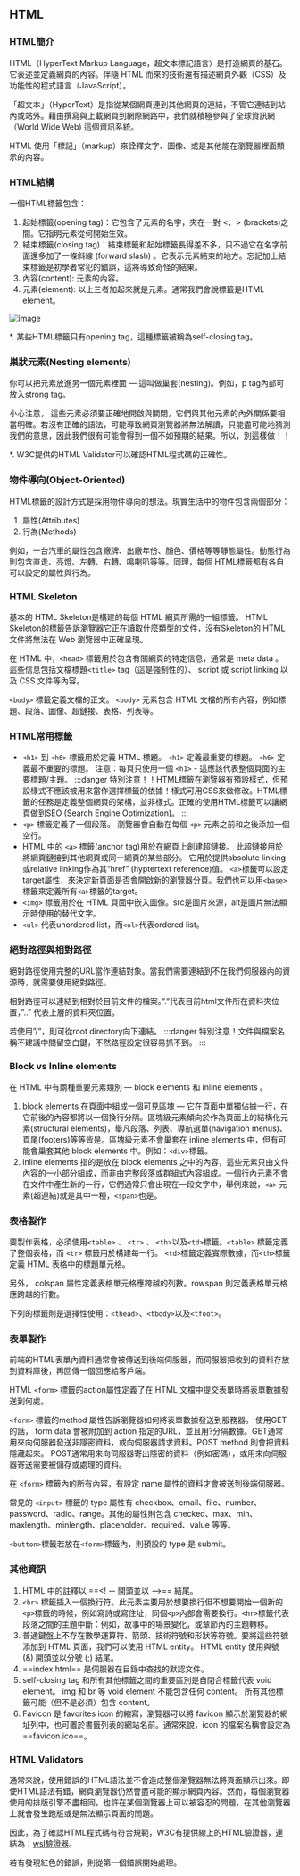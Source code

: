 ## HTML 
### HTML簡介
HTML（HyperText Markup Language，超文本標記語言）是打造網頁的基石。它表述並定義網頁的內容。伴隨 HTML 而來的技術還有描述網頁外觀（CSS）及功能性的程式語言（JavaScript）。

「超文本」（HyperText）是指從某個網頁連到其他網頁的連結，不管它連結到站內或站外。藉由撰寫與上載網頁到網際網路中，我們就積極參與了全球資訊網（World Wide Web) 這個資訊系統。

HTML 使用「標記」（markup）來詮釋文字、圖像、或是其他能在瀏覽器裡面顯示的內容。
### HTML結構
一個HTML標籤包含：

1. 起始標籤(opening tag)：它包含了元素的名字，夾在一對 <、> (brackets)之間。它指明元素從何開始生效。
2. 結束標籤(closing tag)：結束標籤和起始標籤長得差不多，只不過它在名字前面還多加了一條斜線 (forward slash) 。它表示元素結束的地方。忘記加上結束標籤是初學者常犯的錯誤，這將導致奇怪的結果。
3. 內容(content): 元素的內容。
4. 元素(element): 以上三者加起來就是元素。通常我們會說標籤是HTML element。

![image](https://github.com/patrick0516/web_design_project/assets/109636871/19103dc4-4517-4ffe-b7bb-6eba7158767b)

*. 某些HTML標籤只有opening tag，這種標籤被稱為self-closing tag。
### 巣狀元素(Nesting elements)
你可以把元素放進另一個元素裡面 — 這叫做巢套(nesting)。例如，p tag內部可放入strong tag。

小心注意， 這些元素必須要正確地開啟與關閉，它們與其他元素的內外關係要相當明確。若沒有正確的語法，可能導致網頁瀏覽器將無法解讀，只能盡可能地猜測我們的意思，因此我們很有可能會得到一個不如預期的結果。所以，別這樣做！！

*. W3C提供的HTML Validator可以確認HTML程式碼的正確性。

### 物件導向(Object-Oriented)
HTML標籤的設計方式是採用物件導向的想法。現實生活中的物件包含兩個部分：

1. 屬性(Attributes)
2. 行為(Methods)

例如，一台汽車的屬性包含廠牌、出廠年份、顏色、價格等等靜態屬性。動態行為則包含直走、亮燈、左轉、右轉、鳴喇叭等等。同理，每個 HTML標籤都有各自可以設定的屬性與行為。

### HTML Skeleton
基本的 HTML Skeleton是構建的每個 HTML 網頁所需的一組標籤。 HTML Skeleton的標籤告訴瀏覽器它正在讀取什麼類型的文件，沒有Skeleton的 HTML 文件將無法在 Web 瀏覽器中正確呈現。

在 HTML 中，`<head>` 標籤用於包含有關網頁的特定信息，通常是 meta data 。 這些信息包括文檔標題`<title>` tag（這是強制性的）、 script 或 script linking 以及 CSS 文件等內容。​

`<body>` 標籤定義文檔的正文。 `<body>` 元素包含 HTML 文檔的所有內容，例如標題、段落、圖像、超鏈接、表格、列表等。

### HTML常用標籤
* `<h1>` 到 `<h6>` 標籤用於定義 HTML 標題。 `<h1>` 定義最重要的標題。 `<h6>` 定義最不重要的標題。 注意：每頁只使用一個 `<h1>` - 這應該代表整個頁面的主要標題/主題。
:::danger
特別注意！！HTML標籤在瀏覽器有預設樣式，但預設樣式不應該被用來當作選擇標籤的依據！樣式可用CSS來做修改。HTML標籤的任務是定義整個網頁的架構，並非樣式。正確的使用HTML標籤可以讓網頁做到SEO (Search Engine Optimization)。
:::
* `<p>` 標籤定義了一個段落。 瀏覽器會自動在每個 `<p>` 元素之前和之後添加一個空行。
* HTML 中的 `<a>` 標籤(anchor tag)用於在網頁上創建超鏈接。 此超鏈接用於將網頁鏈接到其他網頁或同一網頁的某些部分。 它用於提供absolute linking或relative linking作為其“href” (hyptertext reference)值。 `<a>`標籤可以設定target屬性，來決定新頁面是否會開啟新的瀏覽器分頁。我們也可以用`<base>`標籤來定義所有`<a>`標籤的target。
* `<img>` 標籤用於在 HTML 頁面中嵌入圖像。src是圖片來源，alt是圖片無法顯示時使用的替代文字。
* `<ul>` 代表unordered list，而`<ol>`代表ordered list。

### 絕對路徑與相對路徑
絕對路徑使用完整的URL當作連結對象。當我們需要連結到不在我們伺服器內的資源時，就需要使用絕對路徑。

相對路徑可以連結到相對於目前文件的檔案。”.”代表目前html文件所在資料夾位置，”..” 代表上層的資料夾位置。

若使用”/”，則可從root directory向下連結。
:::danger
特別注意！文件與檔案名稱不建議中間留空白鍵，不然路徑設定很容易抓不到。
:::

### Block vs Inline elements
在 HTML 中有兩種重要元素類別 — block elements 和 inline elements 。

1. block elements 在頁面中組成一個可見區塊 — 它在頁面中單獨佔據一行，在它前後的內容都將以一個換行分隔。區塊級元素傾向於作為頁面上的結構化元素(structural elements)，舉凡段落、列表、導航選單(navigation menus)、頁尾(footers)等等皆是。區塊級元素不會巢套在 inline elements 中，但有可能會巢套其他 block elements 中。例如：`<div>`標籤。
2. inline elements 指的是放在 block elements 之中的內容，這些元素只由文件內容的一小部分組成，而非由完整段落或群組式內容組成。一個行內元素不會在文件中產生新的一行，它們通常只會出現在一段文字中，舉例來說，`<a>` 元素(超連結)就是其中一種，`<span>`也是。

### 表格製作
要製作表格，必須使用`<table>` 、 `<tr>` 、 `<th>`以及`<td>`標籤。`<table>` 標籤定義了整個表格，而 `<tr>` 標籤用於構建每一行。 `<td>`標籤定義實際數據，而`<th>`標籤定義 HTML 表格中的標題單元格。

另外， colspan 屬性定義表格單元格應跨越的列數。rowspan 則定義表格單元格應跨越的行數。

下列的標籤則是選擇性使用：`<thead>`、`<tbody>`以及`<tfoot>`。

### 表單製作
前端的HTML表單內資料通常會被傳送到後端伺服器，而伺服器把收到的資料存放到資料庫後，再回傳一個回應給客戶端。

HTML `<form>` 標籤的action屬性定義了在 HTML 文檔中提交表單時將表單數據發送到何處。

`<form>` 標籤的method 屬性告訴瀏覽器如何將表單數據發送到服務器。 使用GET的話， form data 會被附加到 action 指定的URL，並且用?分隔數據。GET通常用來向伺服器發送非隱密資料，或向伺服器請求資料。POST method 則會把資料隱藏起來。 POST通常用來向伺服器寄出隱密的資料（例如密碼），或用來向伺服器寄送需要被儲存或處理的資料。

在 `<form>` 標籤內的所有內容，有設定 name 屬性的資料才會被送到後端伺服器。

常見的 `<input>` 標籤的 type 屬性有 checkbox、email、file、number、password、radio、range。其他的屬性則包含 checked、max、min、maxlength、minlength、placeholder、required、value 等等。

`<button>`標籤若放在`<form>`標籤內，則預設的 type 是 submit。

### 其他資訊
1. HTML 中的註釋以 ==<! -- 開頭並以 -->== 結尾。
2. `<br>` 標籤插入一個換行符。此元素主要用於想要換行但不想要開始一個新的`<p>`標籤的時候，例如寫詩或寫住址，同個`<p>`內部會需要換行。`<hr>`標籤代表段落之間的主題中斷：例如，故事中的場景變化，或章節內的主題轉移。
3. 普通鍵盤上不存在數學運算符、箭頭、技術符號和形狀等符號。要將這些符號添加到 HTML 頁面，我們可以使用 HTML entity。 HTML entity 使用與號 (&) 開頭並以分號 (;) 結尾。
4. ==index.html== 是伺服器在目錄中查找的默認文件。
5. self-closing tag 和所有其他標籤之間的重要區別是自閉合標籤代表 void element。 img 和 br 等 void element 不能包含任何 content。 所有其他標籤可能（但不是必須）包含 content。
6. Favicon 是 favorites icon 的縮寫，瀏覽器可以將 favicon 顯示於瀏覽器的網址列中，也可置於書籤列表的網站名前。通常來說，icon 的檔案名稱會設定為==favicon.ico==。

### HTML Validators
通常來說，使用錯誤的HTML語法並不會造成整個瀏覽器無法將頁面顯示出來。即使HTML語法有錯，網頁瀏覽器仍然會盡可能的顯示網頁內容。然而，每個瀏覽器使用的排版引擎不盡相同，也許在某個瀏覽器上可以被容忍的問題，在其他瀏覽器上就會發生跑版或是無法顯示頁面的問題。

因此，為了確認HTML程式碼有符合規範，W3C有提供線上的HTML驗證器，連結為：[wsl驗證器](https://validator.w3.org/#validate_by_uri)。

若有發現紅色的錯誤，則從第一個錯誤開始處理。
